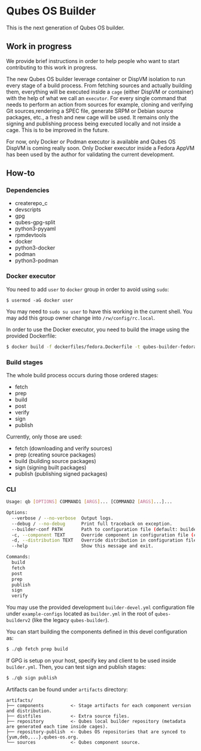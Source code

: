 Qubes OS Builder
===

This is the next generation of Qubes OS builder.

## Work in progress

We provide brief instructions in order to help people who want to start contributing to this work in progress.

The new Qubes OS builder leverage container or DispVM isolation to run every stage of a build process. From
fetching sources and actually building them, everything will be executed inside a `cage` (either DispVM or container) with
the help of what we call an `executor`. For every single command that needs to perform an action from sources 
for example, cloning and verifying Git sources,rendering a SPEC file, generate SRPM or Debian source packages, etc.,
a fresh and new cage will be used. It remains only the signing and publishing process being executed locally and not
inside a cage. This is to be improved in the future.

For now, only Docker or Podman executor is available and Qubes OS DispVM is coming really soon. Only Docker executor
inside a Fedora AppVM has been used by the author for validating the current development.

## How-to

### Dependencies

- createrepo_c 
- devscripts
- gpg
- qubes-gpg-split
- python3-pyyaml
- rpmdevtools
- docker
- python3-docker
- podman
- python3-podman

### Docker executor

You need to add `user` to `docker` group in order to avoid using `sudo`:
```
$ usermod -aG docker user
```
You may need to `sudo su user` to have this working in the current shell. You may add this group owner change into
`/rw/config/rc.local`.

In order to use the Docker executor, you need to build the image using the provided Dockerfile:
```bash
$ docker build -f dockerfiles/fedora.Dockerfile -t qubes-builder-fedora .
```

### Build stages

The whole build process occurs during those ordered stages:

- fetch
- prep
- build
- post
- verify
- sign
- publish

Currently, only those are used:

- fetch (downloading and verify sources)
- prep (creating source packages)
- build (building source packages)
- sign (signing built packages)
- publish (publishing signed packages)

### CLI

```bash
Usage: qb [OPTIONS] COMMAND1 [ARGS]... [COMMAND2 [ARGS]...]...

Options:
  --verbose / --no-verbose  Output logs.
  --debug / --no-debug      Print full traceback on exception.
  --builder-conf PATH       Path to configuration file (default: builder.yml)
  -c, --component TEXT      Override component in configuration file (can be repeated).
  -d, --distribution TEXT   Override distribution in configuration file (can be repeated).
  --help                    Show this message and exit.

Commands:
  build
  fetch
  post
  prep
  publish
  sign
  verify
```

You may use the provided development `builder-devel.yml` configuration file under `example-configs` located as
`builder.yml` in the root of `qubes-builderv2` (like the legacy `qubes-builder`).

You can start building the components defined in this devel configuration as:
```bash
$ ./qb fetch prep build
```

If GPG is setup on your host, specify key and client to be used inside `builder.yml`. Then, you can test sign and 
publish stages:
```bash
$ ./qb sign publish
```

Artifacts can be found under `artifacts` directory:
```
artifacts/
├── components          <- Stage artifacts for each component version and distribution.
├── distfiles           <- Extra source files.
├── repository          <- Qubes local builder repository (metadata are generated each time inside cages).
├── repository-publish  <- Qubes OS repositories that are synced to {yum,deb,...}.qubes-os.org.
└── sources             <- Qubes component source.
```
